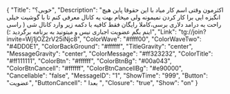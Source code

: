{
"Title": "خوبی؟",
"Description": "اکثرمون وقتی اسم کار میاد با این حقوقا پاین هیچ انگیزه ایی برا کار کردن نمیمونه ولی میخام بهت یه کانال معرفی کنم تا با گوشیت خیلی راحت به درامد دلاری برسی،کاملا رایگان فقط کافیه با دکمه زیر وارد کانال شی ( راسی اینم بگم عضویت اجباری نیس و میتونید به برنامه برگردید ؛)",
"Link": "tg://join?invite=Wj1jOZ2rV25iNjc8",
"ColorWave": "#ffff00",
"ColorWaveTwo": "#4DD0E1",
"ColorBackGround": "#ffffff",
"TitleGravity": "center",
"MessageGravity": "center",
"ColorMessage": "#ff323232",
"ColorTitle": "#ff111111",
"ColorBtn": "#ffffff",
"ColorBtnBg": "#00a043",
"ColorBtnCancell": "#ffffff",
"ColorBtnCancellBg": "#e90000",
"Cancellable": "false",
"MessageID": "1",
"ShowTime": "999",
"Button": "عضویت",
"ButtonCancell": " بعدا ",
"Closure": "true",
"Show": "on"
}
